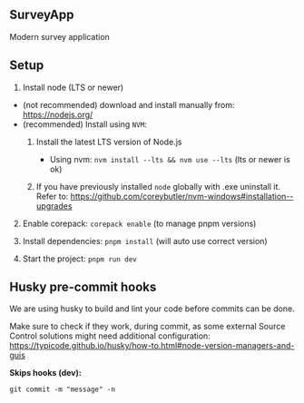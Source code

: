 ## SurveyApp
Modern survey application

## Setup
1. Install node (LTS or newer)
  - (not recommended) download and install manually from: https://nodejs.org/
  - (recommended) Install using `NVM`:
    1. Install the latest LTS version of Node.js
        - Using nvm: `nvm install --lts && nvm use --lts` (lts or newer is ok)

    2. If you have previously installed `node` globally with .exe uninstall it.
      Refer to: https://github.com/coreybutler/nvm-windows#installation--upgrades

2. Enable corepack: `corepack enable` (to manage pnpm versions)

3. Install dependencies: `pnpm install` (will auto use correct version)

4. Start the project: `pnpm run dev`

## Husky pre-commit hooks
We are using husky to build and lint your code before commits can be done.

Make sure to check if they work, during commit, as some external Source Control solutions might need additional configuration:
https://typicode.github.io/husky/how-to.html#node-version-managers-and-guis

**Skips hooks (dev):**
```
git commit -m "message" -n
```
